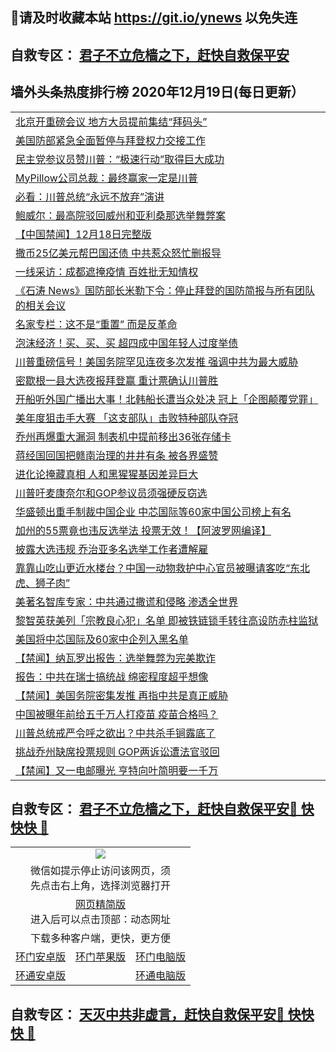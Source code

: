 ## 📩请及时收藏本站 https://git.io/ynews 以免失连</a>
## 自救专区： [君子不立危樯之下，赶快自救保平安 ](https://github.com/pwgy/td/blob/master/README.md)

## 墙外头条热度排行榜 2020年12月19日(每日更新）

 <table>
<tr><td colspan="2" align="left"><a href="https://jaeeqwrv.xlohf.cyou/?name=c1257246&key=pzykfwejorbvjhqc&from=gy2">北京开重磅会议 地方大员提前集结“拜码头”</a></td></tr>
<tr><td colspan="2" align="left"><a href="https://jaeeqwrv.xlohf.cyou/?name=c1257169&key=pzykfwejorbvjhqc&from=gy2">美国防部紧急全面暂停与拜登权力交接工作</a></td></tr>
<tr><td colspan="2" align="left"><a href="https://jaeeqwrv.xlohf.cyou/?name=c1257241&key=pzykfwejorbvjhqc&from=gy2">民主党参议员赞川普：“极速行动”取得巨大成功</a></td></tr>
<tr><td colspan="2" align="left"><a href="https://jaeeqwrv.xlohf.cyou/?name=c1257245&key=pzykfwejorbvjhqc&from=gy2">MyPillow公司总裁：最终赢家一定是川普</a></td></tr>
<tr><td colspan="2" align="left"><a href="https://jaeeqwrv.xlohf.cyou/?name=c1257243&key=pzykfwejorbvjhqc&from=gy2">必看：川普总统“永远不放弃”演讲</a></td></tr>
<tr><td colspan="2" align="left"><a href="https://jaeeqwrv.xlohf.cyou/?name=c1257216&key=pzykfwejorbvjhqc&from=gy2">鲍威尔：最高院驳回威州和亚利桑那选举舞弊案</a></td></tr>
<tr><td colspan="2" align="left"><a href="https://jaeeqwrv.xlohf.cyou/?name=c1257251&key=pzykfwejorbvjhqc&from=gy2">【中国禁闻】12月18日完整版</a></td></tr>
<tr><td colspan="2" align="left"><a href="https://jaeeqwrv.xlohf.cyou/?name=c1257252&key=pzykfwejorbvjhqc&from=gy2">撒币25亿美元帮巴国还债 中共惹众怒忙删报导</a></td></tr>
<tr><td colspan="2" align="left"><a href="https://jaeeqwrv.xlohf.cyou/?name=c1257221&key=pzykfwejorbvjhqc&from=gy2">一线采访：成都遮掩疫情 百姓批无知情权</a></td></tr>
<tr><td colspan="2" align="left"><a href="https://jaeeqwrv.xlohf.cyou/?name=c1257187&key=pzykfwejorbvjhqc&from=gy2">《石涛 News》国防部长米勒下令：停止拜登的国防简报与所有团队的相关会议</a></td></tr>
<tr><td colspan="2" align="left"><a href="https://jaeeqwrv.xlohf.cyou/?name=c1257223&key=pzykfwejorbvjhqc&from=gy2">名家专栏：这不是“重置” 而是反革命</a></td></tr>
<tr><td colspan="2" align="left"><a href="https://jaeeqwrv.xlohf.cyou/?name=c1257170&key=pzykfwejorbvjhqc&from=gy2">泡沫经济！买、买、买 超四成中国年轻人过度举债</a></td></tr>
<tr><td colspan="2" align="left"><a href="https://jaeeqwrv.xlohf.cyou/?name=c1257181&key=pzykfwejorbvjhqc&from=gy2">川普重磅信号！美国务院罕见连夜多次发推 强调中共为最大威胁</a></td></tr>
<tr><td colspan="2" align="left"><a href="https://jaeeqwrv.xlohf.cyou/?name=c1257219&key=pzykfwejorbvjhqc&from=gy2">密歇根一县大选夜报拜登赢 重计票确认川普胜</a></td></tr>
<tr><td colspan="2" align="left"><a href="https://jaeeqwrv.xlohf.cyou/?name=c1257201&key=pzykfwejorbvjhqc&from=gy2">开船听外国广播出大事！北韩船长遭当众处决 冠上「企图颠覆党罪」</a></td></tr>
<tr><td colspan="2" align="left"><a href="https://jaeeqwrv.xlohf.cyou/?name=c1257261&key=pzykfwejorbvjhqc&from=gy2">美年度狙击手大赛 「这支部队」击败特种部队夺冠</a></td></tr>
<tr><td colspan="2" align="left"><a href="https://jaeeqwrv.xlohf.cyou/?name=c1257242&key=pzykfwejorbvjhqc&from=gy2">乔州再爆重大漏洞 制表机中提前移出36张存储卡</a></td></tr>
<tr><td colspan="2" align="left"><a href="https://jaeeqwrv.xlohf.cyou/?name=c1257264&key=pzykfwejorbvjhqc&from=gy2">蒋经国回国把赣南治理的井井有条 被各界盛赞</a></td></tr>
<tr><td colspan="2" align="left"><a href="https://jaeeqwrv.xlohf.cyou/?name=c1257262&key=pzykfwejorbvjhqc&from=gy2">进化论掩藏真相 人和黑猩猩基因差异巨大</a></td></tr>
<tr><td colspan="2" align="left"><a href="https://jaeeqwrv.xlohf.cyou/?name=c1257218&key=pzykfwejorbvjhqc&from=gy2">川普吁麦康奈尔和GOP参议员须强硬反窃选</a></td></tr>
<tr><td colspan="2" align="left"><a href="https://jaeeqwrv.xlohf.cyou/?name=c1257171&key=pzykfwejorbvjhqc&from=gy2">华盛顿出重手制裁中国企业 中芯国际等60家中国公司榜上有名</a></td></tr>
<tr><td colspan="2" align="left"><a href="https://jaeeqwrv.xlohf.cyou/?name=c1257178&key=pzykfwejorbvjhqc&from=gy2">加州的55票竟也违反选举法 投票无效！【阿波罗网编译】</a></td></tr>
<tr><td colspan="2" align="left"><a href="https://jaeeqwrv.xlohf.cyou/?name=c1257222&key=pzykfwejorbvjhqc&from=gy2">披露大选违规 乔治亚多名选举工作者遭解雇</a></td></tr>
<tr><td colspan="2" align="left"><a href="https://jaeeqwrv.xlohf.cyou/?name=c1257197&key=pzykfwejorbvjhqc&from=gy2">靠靠山吃山更近水楼台？中国一动物救护中心官员被曝请客吃“东北虎、狮子肉”</a></td></tr>
<tr><td colspan="2" align="left"><a href="https://jaeeqwrv.xlohf.cyou/?name=c1257244&key=pzykfwejorbvjhqc&from=gy2">美著名智库专家：中共通过撒谎和侵略 渗透全世界</a></td></tr>
<tr><td colspan="2" align="left"><a href="https://jaeeqwrv.xlohf.cyou/?name=c1257182&key=pzykfwejorbvjhqc&from=gy2">黎智英获美列「宗教良心犯」名单 即被铁链锁手转往高设防赤柱监狱</a></td></tr>
<tr><td colspan="2" align="left"><a href="https://jaeeqwrv.xlohf.cyou/?name=c1257192&key=pzykfwejorbvjhqc&from=gy2">美国将中芯国际及60家中企列入黑名单</a></td></tr>
<tr><td colspan="2" align="left"><a href="https://jaeeqwrv.xlohf.cyou/?name=c1257166&key=pzykfwejorbvjhqc&from=gy2">【禁闻】纳瓦罗出报告：选举舞弊为完美欺诈</a></td></tr>
<tr><td colspan="2" align="left"><a href="https://jaeeqwrv.xlohf.cyou/?name=c1257162&key=pzykfwejorbvjhqc&from=gy2">报告：中共在瑞士搞统战 绵密程度超乎想像</a></td></tr>
<tr><td colspan="2" align="left"><a href="https://jaeeqwrv.xlohf.cyou/?name=c1257173&key=pzykfwejorbvjhqc&from=gy2">【禁闻】美国务院密集发推 再指中共是真正威胁</a></td></tr>
<tr><td colspan="2" align="left"><a href="https://jaeeqwrv.xlohf.cyou/?name=c1257230&key=pzykfwejorbvjhqc&from=gy2">中国被曝年前给五千万人打疫苗 疫苗合格吗？</a></td></tr>
<tr><td colspan="2" align="left"><a href="https://jaeeqwrv.xlohf.cyou/?name=c1257206&key=pzykfwejorbvjhqc&from=gy2">川普总统戒严令呼之欲出？中共杀手锏露底了</a></td></tr>
<tr><td colspan="2" align="left"><a href="https://jaeeqwrv.xlohf.cyou/?name=c1257220&key=pzykfwejorbvjhqc&from=gy2">挑战乔州缺席投票规则 GOP两诉讼遭法官驳回</a></td></tr>
<tr><td colspan="2" align="left"><a href="https://jaeeqwrv.xlohf.cyou/?name=c1257164&key=pzykfwejorbvjhqc&from=gy2">【禁闻】又一电邮曝光 亨特向叶简明要一千万</a></td></tr>

</table>

 ## 自救专区： [君子不立危樯之下，赶快自救保平安🍎 快快快 📩](https://github.com/pwgy/td/blob/master/README.md)
 
<table>
  <tr>
    <td colspan="3" align="center"><img src="https://cdn.jsdelivr.net/gh/opipe/up/oGate65.jpg"/></td>
  </tr>
  <tr>
    <td colspan="3" align="center">微信如提示停止访问该网页，须<br/>先点击右上角，选择浏览器打开</td>
  <tr>
  <tr>
    <td colspan="3" align="center"><a href="https://gitcdn.xyz/cdn/otiny/up/master/show005.htm">网页精简版</a><br/>进入后可以点击顶部：动态网址</td>
  </tr>
  <tr>
    <td colspan="3" align="center">下载多种客户端，更快，更方便</td>
  <tr>
  <tr>
    <td align="center"><a href="https://cdn.jsdelivr.net/gh/opipe/up/oGatea.apk">环门安卓版</a></td>
    <td align="center"><a href="https://x.co/odisk">环门苹果版</a></td>
    <td align="center"><a href="https://cdn.jsdelivr.net/gh/opipe/up/oGate.zip">环门电脑版</a></td>
  </tr>
  <tr>
    <td align="center"><a href="https://cdn.jsdelivr.net/gh/opipe/up/oPipe.apk">环通安卓版</a></td>
    <td align="center"></td>
    <td align="center"><a href="https://raw.githubusercontent.com/opipe/up/master/oPipe.zip">环通电脑版</a></td>
  </tr>
  
</table>


 ## 自救专区： [天灭中共非虚言，赶快自救保平安🍎 快快快 📩](https://github.com/pwgy/td/blob/master/README.md)
